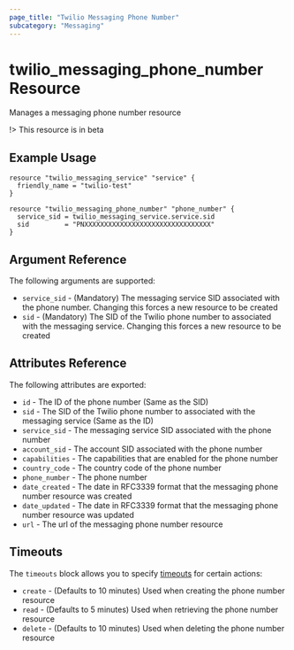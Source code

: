 ```yaml
---
page_title: "Twilio Messaging Phone Number"
subcategory: "Messaging"
---
```


# twilio_messaging_phone_number Resource

Manages a messaging phone number resource

!> This resource is in beta

## Example Usage

```hcl
resource "twilio_messaging_service" "service" {
  friendly_name = "twilio-test"
}

resource "twilio_messaging_phone_number" "phone_number" {
  service_sid = twilio_messaging_service.service.sid
  sid         = "PNXXXXXXXXXXXXXXXXXXXXXXXXXXXXXXXX"
}
```

## Argument Reference

The following arguments are supported:

- `service_sid` - (Mandatory) The messaging service SID associated with the phone number. Changing this forces a new resource to be created
- `sid` - (Mandatory) The SID of the Twilio phone number to associated with the messaging service. Changing this forces a new resource to be created

## Attributes Reference

The following attributes are exported:

- `id` - The ID of the phone number (Same as the SID)
- `sid` - The SID of the Twilio phone number to associated with the messaging service (Same as the ID)
- `service_sid` - The messaging service SID associated with the phone number
- `account_sid` - The account SID associated with the phone number
- `capabilities` - The capabilities that are enabled for the phone number
- `country_code` - The country code of the phone number
- `phone_number` - The phone number
- `date_created` - The date in RFC3339 format that the messaging phone number resource was created
- `date_updated` - The date in RFC3339 format that the messaging phone number resource was updated
- `url` - The url of the messaging phone number resource

## Timeouts

The `timeouts` block allows you to specify [timeouts](https://www.terraform.io/docs/configuration/resources.html#timeouts) for certain actions:

- `create` - (Defaults to 10 minutes) Used when creating the phone number resource
- `read` - (Defaults to 5 minutes) Used when retrieving the phone number resource
- `delete` - (Defaults to 10 minutes) Used when deleting the phone number resource
